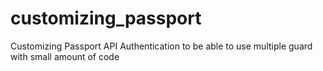# customizing_passport
Customizing Passport API Authentication to be able to use multiple guard with small amount of code
